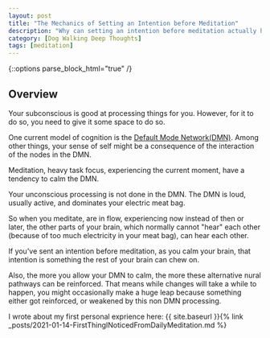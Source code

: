 ```yaml
---
layout: post
title: "The Mechanics of Setting an Intention before Meditation"
description: "Why can setting an intention before meditation actually have a huge impact?"
category: [Dog Walking Deep Thoughts]
tags: [meditation]
---
```


{::options parse_block_html="true" /}
## Overview

Your subconscious is good at processing things for you. However, for it to do so, you need to 
give it some space to do so. 

One current model of cognition is the [Default Mode Network(DMN)](https://en.wikipedia.org/wiki/Default_mode_network).
Among other things, your sense of self might be a consequence of the interaction of the nodes in the DMN.

Meditation, heavy task focus, experiencing the current moment, have a tendency to calm the DMN.

Your unconscious processing is not done in the DMN. The DMN is loud, usually active, and dominates your electric
meat bag.

So when you meditate, are in flow, experiencing now instead of then or later, the other parts of your brain, 
which normally cannot "hear" each other (because of too much electricity in your meat bag), can hear each other.

If you've sent an intention before meditation, as you calm your brain, that intention is something the rest of your
brain can chew on. 

Also, the more you allow your DMN to calm, the more these alternative nural pathways can be reinforced. That means
while changes will take a while to happen, you might occasionally make a huge leap because something either got 
reinforced, or weakened by this non DMN processing.

I wrote about my first personal exprience here:
{{ site.baseurl }}{% link _posts/2021-01-14-FirstThingINoticedFromDailyMeditation.md %}
